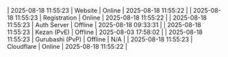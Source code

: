 | 2025-08-18 11:55:23 | Website | Online | 2025-08-18 11:55:22 |
| 2025-08-18 11:55:23 | Registration | Online | 2025-08-18 11:55:22 |
| 2025-08-18 11:55:23 | Auth Server | Offline | 2025-08-18 09:33:31 |
| 2025-08-18 11:55:23 | Kezan (PvE) | Offline | 2025-08-03 17:58:02 |
| 2025-08-18 11:55:23 | Gurubashi (PvP) | Offline | N/A |
| 2025-08-18 11:55:23 | Cloudflare | Online | 2025-08-18 11:55:22 |

